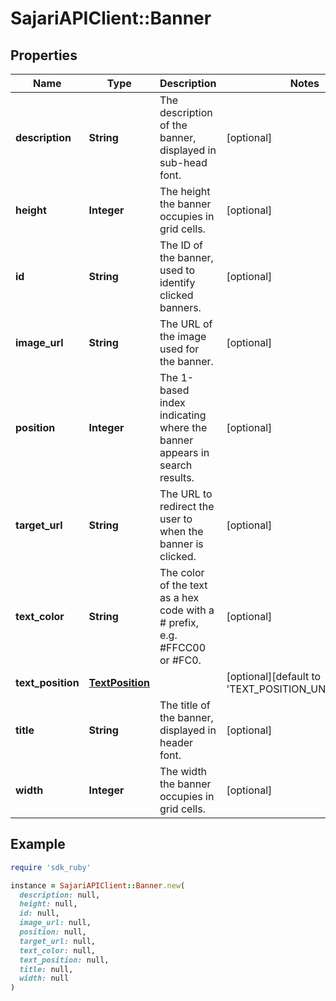# SajariAPIClient::Banner

## Properties

| Name | Type | Description | Notes |
| ---- | ---- | ----------- | ----- |
| **description** | **String** | The description of the banner, displayed in sub-head font. | [optional] |
| **height** | **Integer** | The height the banner occupies in grid cells. | [optional] |
| **id** | **String** | The ID of the banner, used to identify clicked banners. | [optional] |
| **image_url** | **String** | The URL of the image used for the banner. | [optional] |
| **position** | **Integer** | The 1-based index indicating where the banner appears in search results. | [optional] |
| **target_url** | **String** | The URL to redirect the user to when the banner is clicked. | [optional] |
| **text_color** | **String** | The color of the text as a hex code with a # prefix, e.g. #FFCC00 or #FC0. | [optional] |
| **text_position** | [**TextPosition**](TextPosition.md) |  | [optional][default to &#39;TEXT_POSITION_UNSPECIFIED&#39;] |
| **title** | **String** | The title of the banner, displayed in header font. | [optional] |
| **width** | **Integer** | The width the banner occupies in grid cells. | [optional] |

## Example

```ruby
require 'sdk_ruby'

instance = SajariAPIClient::Banner.new(
  description: null,
  height: null,
  id: null,
  image_url: null,
  position: null,
  target_url: null,
  text_color: null,
  text_position: null,
  title: null,
  width: null
)
```

